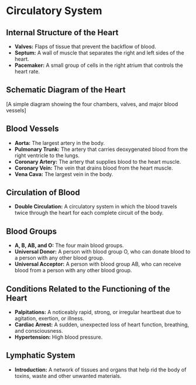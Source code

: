 
# Circulatory System

## Internal Structure of the Heart

*   **Valves:** Flaps of tissue that prevent the backflow of blood.
*   **Septum:** A wall of muscle that separates the right and left sides of the heart.
*   **Pacemaker:** A small group of cells in the right atrium that controls the heart rate.

## Schematic Diagram of the Heart

[A simple diagram showing the four chambers, valves, and major blood vessels]

## Blood Vessels

*   **Aorta:** The largest artery in the body.
*   **Pulmonary Trunk:** The artery that carries deoxygenated blood from the right ventricle to the lungs.
*   **Coronary Artery:** The artery that supplies blood to the heart muscle.
*   **Coronary Vein:** The vein that drains blood from the heart muscle.
*   **Vena Cava:** The largest vein in the body.

## Circulation of Blood

*   **Double Circulation:** A circulatory system in which the blood travels twice through the heart for each complete circuit of the body.

## Blood Groups

*   **A, B, AB, and O:** The four main blood groups.
*   **Universal Donor:** A person with blood group O, who can donate blood to a person with any other blood group.
*   **Universal Acceptor:** A person with blood group AB, who can receive blood from a person with any other blood group.

## Conditions Related to the Functioning of the Heart

*   **Palpitations:** A noticeably rapid, strong, or irregular heartbeat due to agitation, exertion, or illness.
*   **Cardiac Arrest:** A sudden, unexpected loss of heart function, breathing, and consciousness.
*   **Hypertension:** High blood pressure.

## Lymphatic System

*   **Introduction:** A network of tissues and organs that help rid the body of toxins, waste and other unwanted materials.
